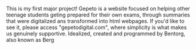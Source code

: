 This is my first major project!
Gepeto is a website focused on helping other teenage students geting prepared for their own exams, through summaries that were digitalized ans transformed into html webpages.
If you'd like to see it, please access "gepetodigital.com", where simplicity is what makes us genuinely supportive.
Idealized, created and programmed by Bentorg, also known as Berg
